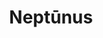 ---
title: Neptūnus
gen: Neptūnī
pos: noun
gender: m.
over: Olympian god of the sea, earthquakes, floods, drought and horses.
romanang: Neptune
greekang: Poseidon
greek: Ποσειδων
---